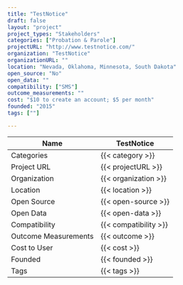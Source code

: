 ```yaml
---
title: "TestNotice"
draft: false
layout: "project"
project_types: "Stakeholders"
categories: ["Probation & Parole"]
projectURL: "http://www.testnotice.com/"
organization: "TestNotice"
organizationURL: ""
location: "Nevada, Oklahoma, Minnesota, South Dakota"
open_source: "No"
open_data: ""
compatibility: ["SMS"]
outcome_measurements: ""
cost: "$10 to create an account; $5 per month"
founded: "2015"
tags: [""]

---
```



Name                    |  TestNotice    
------------------------|----
Categories              | {{< category >}} 
Project URL             | {{< projectURL >}} 
Organization            | {{< organization >}} 
Location                | {{< location >}} 
Open Source             | {{< open-source >}} 
Open Data               | {{< open-data >}} 
Compatibility           | {{< compatibility >}} 
Outcome Measurements    | {{< outcome >}} 
Cost to User            | {{< cost >}} 
Founded                 | {{< founded >}} 
Tags                    | {{< tags >}} 

